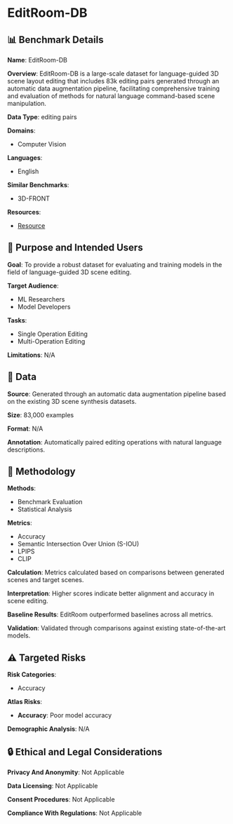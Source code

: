# EditRoom-DB

## 📊 Benchmark Details

**Name**: EditRoom-DB

**Overview**: EditRoom-DB is a large-scale dataset for language-guided 3D scene layout editing that includes 83k editing pairs generated through an automatic data augmentation pipeline, facilitating comprehensive training and evaluation of methods for natural language command-based scene manipulation.

**Data Type**: editing pairs

**Domains**:
- Computer Vision

**Languages**:
- English

**Similar Benchmarks**:
- 3D-FRONT

**Resources**:
- [Resource](https://eric-ai-lab.github.io/edit-room.github.io/)

## 🎯 Purpose and Intended Users

**Goal**: To provide a robust dataset for evaluating and training models in the field of language-guided 3D scene editing.

**Target Audience**:
- ML Researchers
- Model Developers

**Tasks**:
- Single Operation Editing
- Multi-Operation Editing

**Limitations**: N/A

## 💾 Data

**Source**: Generated through an automatic data augmentation pipeline based on the existing 3D scene synthesis datasets.

**Size**: 83,000 examples

**Format**: N/A

**Annotation**: Automatically paired editing operations with natural language descriptions.

## 🔬 Methodology

**Methods**:
- Benchmark Evaluation
- Statistical Analysis

**Metrics**:
- Accuracy
- Semantic Intersection Over Union (S-IOU)
- LPIPS
- CLIP

**Calculation**: Metrics calculated based on comparisons between generated scenes and target scenes.

**Interpretation**: Higher scores indicate better alignment and accuracy in scene editing.

**Baseline Results**: EditRoom outperformed baselines across all metrics.

**Validation**: Validated through comparisons against existing state-of-the-art models.

## ⚠️ Targeted Risks

**Risk Categories**:
- Accuracy

**Atlas Risks**:
- **Accuracy**: Poor model accuracy

**Demographic Analysis**: N/A

## 🔒 Ethical and Legal Considerations

**Privacy And Anonymity**: Not Applicable

**Data Licensing**: Not Applicable

**Consent Procedures**: Not Applicable

**Compliance With Regulations**: Not Applicable
